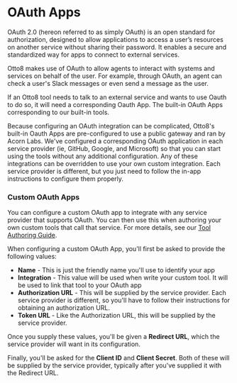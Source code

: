 # OAuth Apps

OAuth 2.0 (hereon referred to as simply OAuth) is an open standard for authorization, designed to allow applications to access a user’s resources on another service without sharing their password. It enables a secure and standardized way for apps to connect to external services. 

Otto8 makes use of OAuth to allow agents to interact with systems and services on behalf of the user. For example, through OAuth, an agent can check a user's Slack messages or even send a message as the user.

If an Otto8 tool needs to talk to an external service and wants to use Oauth to do so, it will need a corresponding Oauth App. The built-in OAuth Apps corresponding to our built-in tools.

Because configuring an OAuth integration can be complicated, Otto8's built-in Oauth Apps are pre-configured to use a public gateway and ran by Acorn Labs. We've configured a corresponding OAuth application in each service provider (ie, GitHub, Google, and Microsoft) so that you can start using the tools without any additional configuration.  Any of these integrations can be overridden to use your own custom integration. Each service provider is different, but you just need to follow the in-app instructions to configure them properly.

### Custom OAuth Apps
You can configure a custom OAuth app to integrate with any service provider that supports OAuth. You can then use this when authoring your own custom tools that call that service. For more details, see our [Tool Authoring Guide](/guides/integrating-oauth).

When configuring a custom OAuth App, you'll first be asked to provide the following values:
- **Name** - This is just the friendly name you'll use to identify your app
- **Integration** - This value will be used when write your custom tool. It will be used to link that tool to your OAuth app
- **Authorization URL** - This will be supplied by the service provider. Each service provider is different, so you'll have to follow their instructions for obtaining an authorization URL.
- **Token URL** - Like the Authorization URL, this will be supplied by the service provider.

Once you supply these values, you'll be given a **Redirect URL**, which the service provider will want in its configuration.

Finally, you'll be asked for the **Client ID** and **Client Secret**. Both of these will be supplied by the service provider, typically after you've supplied it with the Redirect URL.